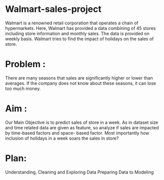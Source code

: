# Walmart-sales-project
 Walmart is a renowned retail corporation that operates a chain of hypermarkets. Here, Walmart has provided a data combining of 45 stores including store information and monthly sales. The data is provided on weekly basis. Walmart tries to find the impact of holidays on the sales of store.
# Problem :
There are many seasons that sales are significantly higher or lower than averages. If the company does not know about these seasons, it can lose too much money.
# Aim :
Our Main Objective is to predict sales of store in a week. As in dataset size and time related data are given as feature, so analyze if sales are impacted by time-based factors and space- based factor. Most importantly how inclusion of holidays in a week soars the sales in store?
# Plan:
Understanding, Cleaning and Exploring Data
Preparing Data to Modeling
